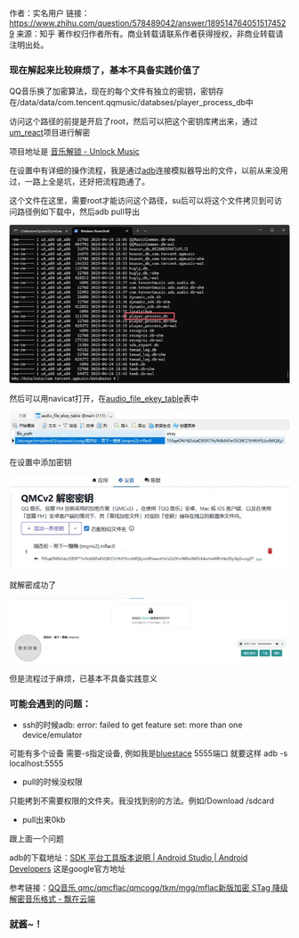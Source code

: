 作者：实名用户
链接：https://www.zhihu.com/question/578489042/answer/1895147640515174529
来源：知乎
著作权归作者所有。商业转载请联系作者获得授权，非商业转载请注明出处。



### 现在解起来比较麻烦了，基本不具备实践价值了

QQ音乐换了加密算法，现在的每个文件有独立的密钥，密钥存在/data/data/com.tencent.qqmusic/databses/player_process_db中

访问这个路径的前提是开启了root，然后可以把这个密钥库拷出来，通过[um_react](https://zhida.zhihu.com/search?content_id=722817745&content_type=Answer&match_order=1&q=um_react&zhida_source=entity)项目进行解密

项目地址是 [音乐解锁 - Unlock Music](https://link.zhihu.com/?target=https%3A//um-react.netlify.app/)

在设置中有详细的操作流程，我是通过[adb](https://zhida.zhihu.com/search?content_id=722817745&content_type=Answer&match_order=1&q=adb&zhida_source=entity)连接模拟器导出的文件，以前从来没用过，一路上全是坑，还好把流程跑通了。

这个文件在这里，需要root才能访问这个路径，su后可以将这个文件拷贝到可访问路径例如下载中，然后adb pull导出

![img](assets/v2-f8f56080883c5a5a01fa5cb6b7fbc0b4_720w.webp)

然后可以用navicat打开，在[audio_file_ekey_table](https://zhida.zhihu.com/search?content_id=722817745&content_type=Answer&match_order=1&q=audio_file_ekey_table&zhida_source=entity)表中

![img](assets/v2-9000ebf8ce30d39aea52c862fa9bfc30_720w.webp)

在设置中添加密钥

![img](assets/v2-0a086b1bd4641c8b76c04b106a0a12bb_720w.webp)

就解密成功了

![img](assets/v2-04ed9933e04a42376d03f5409f6d267f_720w.webp)



但是流程过于麻烦，已基本不具备实践意义



### 可能会遇到的问题：

- ssh的时候adb: error: failed to get feature set: more than one device/emulator

可能有多个设备 需要-s指定设备, 例如我是[bluestace](https://zhida.zhihu.com/search?content_id=722817745&content_type=Answer&match_order=1&q=bluestace&zhida_source=entity) 5555端口 就要这样 adb -s localhost:5555

- pull的时候没权限

只能拷到不需要权限的文件夹。我没找到别的方法。例如/Download /sdcard

- pull出来0kb

跟上面一个问题

adb的下载地址：[SDK 平台工具版本说明  |  Android Studio  |  Android Developers](https://link.zhihu.com/?target=https%3A//developer.android.google.cn/tools/releases/platform-tools%3Fhl%3Dzh-cn) 这是google官方地址

参考链接：[QQ音乐 qmc/qmcflac/qmcogg/tkm/mgg/mflac新版加密 STag 降级解密音乐格式 - 飘在云端](https://link.zhihu.com/?target=https%3A//www.0z.gs/android/2122.html)

### 就酱~！